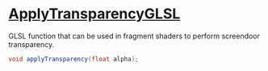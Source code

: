 # [ApplyTransparencyGLSL](ApplyTransparencyGLSL.hpp)

GLSL function that can be used in fragment shaders to perform screendoor transparency.

```glsl
void applyTransparency(float alpha);
```